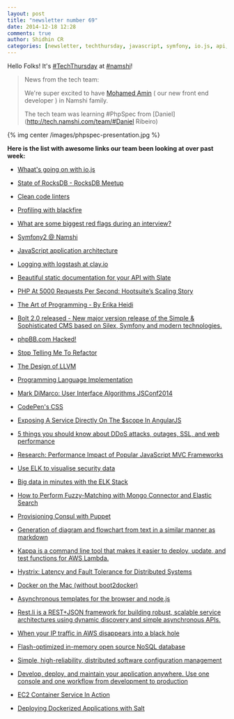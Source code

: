 ```yaml
---
layout: post
title: "newsletter number 69"
date: 2014-12-18 12:28
comments: true
author: Shidhin CR
categories: [newsletter, techthursday, javascript, symfony, io.js, api, php, llvm, css, angularjs, ELK, elasticsearch, rocksdb, logstash, performance, Docker, puppet]
---
```


Hello Folks!  It's [#TechThursday](/blog/categories/techthursday/) at [#namshi](http://twitter.com/techNamshi)!

> News from the tech team:
> 
> We're super excited to have [Mohamed Amin](https://github.com/Mohamed-amin) ( our new front end developer ) in Namshi family.
> 
>  The tech team was learning #PhpSpec from [Daniel](http://tech.namshi.com/team/#Daniel Ribeiro)

{% img center /images/phpspec-presentation.jpg %}


**Here is the list with awesome links our team been looking at over past week:**

* [Whaat's going on with io.js](http://blog.izs.me/post/104685388058/io-js)

* [State of RocksDB - RocksDB Meetup](http://www.youtube.com/watch?v=NJ6QgMH2KPU)

* [Clean code linters](https://github.com/showcases/clean-code-linters)

* [Profiling with blackfire](http://blog.blackfire.io/profile-all-the-things.html?utm_content=buffer97e50&utm_medium=social&utm_source=facebook.com&utm_campaign=buffer)

<!-- more -->
* [What are some biggest red flags during an interview?](https://www.quora.com/What-are-some-of-the-biggest-red-flags-in-an-interviewee?utm_content=buffer349f2&utm_medium=social&utm_source=facebook.com&utm_campaign=buffer)

* [Symfony2 @ Namshi](http://symfony.com/blog/going-soa-with-symfony2-a-year-and-a-half-down-the-road?utm_content=buffer8c90f&utm_medium=social&utm_source=facebook.com&utm_campaign=buffer)

* [JavaScript application architecture](https://medium.com/@addyosmani/javascript-application-architecture-on-the-road-to-2015-d8125811101b)

* [Logging with logstash at clay.io](http://bit.ly/1DQ3746)

* [Beautiful static documentation for your API with Slate](http://bit.ly/1zyyIlj)

* [PHP At 5000 Requests Per Second: Hootsuite’s Scaling Story](http://bit.ly/1z6TYkz)

* [The Art of Programming - By Erika Heidi](http://bit.ly/1wHgs9H)

* [Bolt 2.0 released - New major version release of the Simple & Sophisticated CMS based on Silex, Symfony and modern technologies.](https://bolt.cm/newsitem/bolt-20-released)

* [phpBB.com Hacked!](http://phpbb.com/)

* [Stop Telling Me To Refactor](http://littlehart.net/atthekeyboard/2014/12/14/stop-telling-me-to-refactor/)

* [The Design of LLVM](http://www.drdobbs.com/architecture-and-design/the-design-of-llvm/240001128)

* [Programming Language Implementation](http://marcofiset.com/programming-language-implementation-part-1-lexer/)

* [Mark DiMarco: User Interface Algorithms JSConf2014](https://www.youtube.com/watch?v=90NsjKvz9Ns&list=PL37ZVnwpeshFXOP2lqCUykYPXYNsK_fgN)

* [CodePen's CSS](http://codepen.io/chriscoyier/blog/codepens-css)

* [Exposing A Service Directly On The $scope In AngularJS](http://www.bennadel.com/blog/2744-exposing-a-service-directly-on-the-scope-in-angularjs.htm)

* [5 things you should know about DDoS attacks, outages, SSL, and web performance](http://www.webperformancetoday.com/2014/12/17/5-things-know-ddos-attacks-outages-ssl-web-performance/)

* [Research: Performance Impact of Popular JavaScript MVC Frameworks](http://www.filamentgroup.com/lab/mv-initial-load-times.html)

* [Use ELK to visualise security data](http://www.elasticsearch.org/blog/use-elk-display-security-datasources-iptables-kippo-honeypot/)

* [Big data in minutes with the ELK Stack](http://brewhouse.io/blog/2014/11/04/big-data-with-elk-stack.html)

* [How to Perform Fuzzy-Matching with Mongo Connector and Elastic Search](http://blog.mongodb.org/post/95839709598/how-to-perform-fuzzy-matching-with-mongo-connector)

* [Provisioning Consul with Puppet](http://txt.fliglio.com/2014/10/consul-with-puppet/)

* [Generation of diagram and flowchart from text in a similar manner as markdown](https://github.com/knsv/mermaid)

* [Kappa is a command line tool that makes it easier to deploy, update, and test functions for AWS Lambda.](https://github.com/garnaat/kappa)

* [Hystrix: Latency and Fault Tolerance for Distributed Systems](https://github.com/Netflix/Hystrix)

* [Docker on the Mac (without boot2docker)](http://www.centurylinklabs.com/tutorials/docker-on-the-mac-without-boot2docker/)

* [Asynchronous templates for the browser and node.js](https://github.com/linkedin/dustjs)

* [Rest.li is a REST+JSON framework for building robust, scalable service architectures using dynamic discovery and simple asynchronous APIs.](https://github.com/linkedin/rest.li)

* [When your IP traffic in AWS disappears into a black hole](http://engineering.clever.com/2014/12/10/when-your-ip-traffic-in-aws-disappears-into-a-black-hole/)

* [Flash-optimized in-memory open source NoSQL database](http://www.aerospike.com/)

* [Simple, high-reliability, distributed software configuration management](http://fossil-scm.org/index.html/doc/tip/www/index.wiki)

* [Develop, deploy, and maintain your application anywhere. Use one console and one workflow from development to production](https://atlas.hashicorp.com/)

* [EC2 Container Service In Action](http://aws.amazon.com/blogs/aws/ec2-container-service-in-action/)

* [Deploying Dockerized Applications with Salt](http://www.slideshare.net/SOON_/salt-docker-1)
